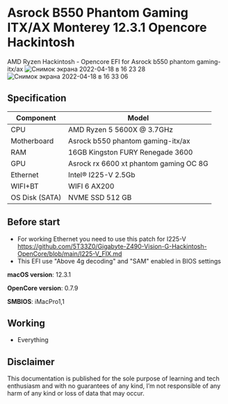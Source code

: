 # Asrock B550 Phantom Gaming ITX/AX Monterey 12.3.1 Opencore Hackintosh
AMD Ryzen Hackintosh - Opencore EFI for Asrock b550 phantom gaming-itx/ax
![Снимок экрана 2022-04-18 в 16 23 28](https://user-images.githubusercontent.com/79373600/163814486-b8b5f578-16f6-405b-bb9d-5257785a6883.png)
![Снимок экрана 2022-04-18 в 16 33 06](https://user-images.githubusercontent.com/79373600/163815842-748b0373-d36a-4ceb-83ed-a0529e659e66.png)

## Specification
| **Component** | **Model** |
| ------------- | --------- |
| CPU | AMD Ryzen 5 5600X @ 3.7GHz |
| Motherboard | Asrock b550 phantom gaming-itx/ax |
| RAM | 16GB Kingston FURY Renegade 3600 |
| GPU | Asrock rx 6600 xt phantom gaming OC 8G  |
| Ethernet | Intel® I225-V 2.5Gb |
| WIFI+BT | WIFI 6 AX200 |
| OS Disk (SATA) | NVME SSD 512 GB |

## Before start

- For working Ethernet you need to use this patch for I225-V https://github.com/5T33Z0/Gigabyte-Z490-Vision-G-Hackintosh-OpenCore/blob/main/I225-V_FIX.md
- This EFI use "Above 4g decoding" and "SAM" enabled in BIOS settings

**macOS version**: 12.3.1

**OpenCore version**: 0.7.9

**SMBIOS**:  iMacPro1,1

## Working
- Everything

## Disclaimer

This documentation is published for the sole purpose of learning and tech enthusiasm and with no guarantees of any kind, I’m not responsible of any harm of any kind or loss of data that may occur.
